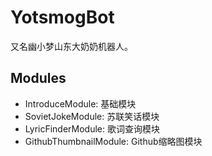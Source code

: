 ﻿# YotsmogBot

又名幽小梦山东大奶奶机器人。

## Modules

+ IntroduceModule: 基础模块
+ SovietJokeModule: 苏联笑话模块
+ LyricFinderModule: 歌词查询模块
+ GithubThumbnailModule: Github缩略图模块